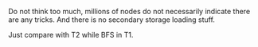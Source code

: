 
Do not think too much, millions of nodes do not necessarily indicate there are any tricks. And there is no secondary storage loading stuff.

Just compare with T2 while BFS in T1.

